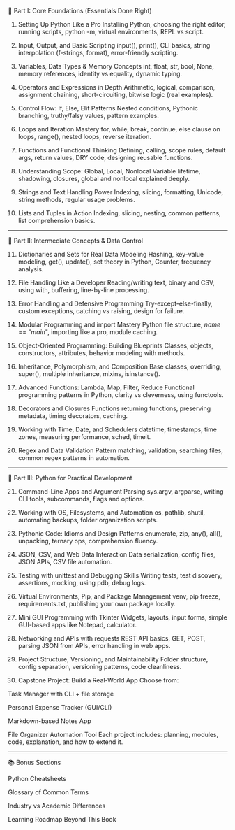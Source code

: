📍 Part I: Core Foundations (Essentials Done Right)

1. Setting Up Python Like a Pro
Installing Python, choosing the right editor, running scripts, python -m, virtual environments, REPL vs script.


2. Input, Output, and Basic Scripting
input(), print(), CLI basics, string interpolation (f-strings, format), error-friendly scripting.


3. Variables, Data Types & Memory Concepts
int, float, str, bool, None, memory references, identity vs equality, dynamic typing.


4. Operators and Expressions in Depth
Arithmetic, logical, comparison, assignment chaining, short-circuiting, bitwise logic (real examples).


5. Control Flow: If, Else, Elif Patterns
Nested conditions, Pythonic branching, truthy/falsy values, pattern examples.


6. Loops and Iteration Mastery
for, while, break, continue, else clause on loops, range(), nested loops, reverse iteration.


7. Functions and Functional Thinking
Defining, calling, scope rules, default args, return values, DRY code, designing reusable functions.


8. Understanding Scope: Global, Local, Nonlocal
Variable lifetime, shadowing, closures, global and nonlocal explained deeply.


9. Strings and Text Handling Power
Indexing, slicing, formatting, Unicode, string methods, regular usage problems.


10. Lists and Tuples in Action
Indexing, slicing, nesting, common patterns, list comprehension basics.




---

📍 Part II: Intermediate Concepts & Data Control

11. Dictionaries and Sets for Real Data Modeling
Hashing, key-value modeling, get(), update(), set theory in Python, Counter, frequency analysis.


12. File Handling Like a Developer
Reading/writing text, binary and CSV, using with, buffering, line-by-line processing.


13. Error Handling and Defensive Programming
Try-except-else-finally, custom exceptions, catching vs raising, design for failure.


14. Modular Programming and import Mastery
Python file structure, _name_ == "_main_", importing like a pro, module caching.


15. Object-Oriented Programming: Building Blueprints
Classes, objects, constructors, attributes, behavior modeling with methods.


16. Inheritance, Polymorphism, and Composition
Base classes, overriding, super(), multiple inheritance, mixins, isinstance().


17. Advanced Functions: Lambda, Map, Filter, Reduce
Functional programming patterns in Python, clarity vs cleverness, using functools.


18. Decorators and Closures
Functions returning functions, preserving metadata, timing decorators, caching.


19. Working with Time, Date, and Schedulers
datetime, timestamps, time zones, measuring performance, sched, timeit.


20. Regex and Data Validation
Pattern matching, validation, searching files, common regex patterns in automation.




---

📍 Part III: Python for Practical Development

21. Command-Line Apps and Argument Parsing
sys.argv, argparse, writing CLI tools, subcommands, flags and options.


22. Working with OS, Filesystems, and Automation
os, pathlib, shutil, automating backups, folder organization scripts.


23. Pythonic Code: Idioms and Design Patterns
enumerate, zip, any(), all(), unpacking, ternary ops, comprehension fluency.


24. JSON, CSV, and Web Data Interaction
Data serialization, config files, JSON APIs, CSV file automation.


25. Testing with unittest and Debugging Skills
Writing tests, test discovery, assertions, mocking, using pdb, debug logs.


26. Virtual Environments, Pip, and Package Management
venv, pip freeze, requirements.txt, publishing your own package locally.


27. Mini GUI Programming with Tkinter
Widgets, layouts, input forms, simple GUI-based apps like Notepad, calculator.


28. Networking and APIs with requests
REST API basics, GET, POST, parsing JSON from APIs, error handling in web apps.


29. Project Structure, Versioning, and Maintainability
Folder structure, config separation, versioning patterns, code cleanliness.


30. Capstone Project: Build a Real-World App
Choose from:

Task Manager with CLI + file storage

Personal Expense Tracker (GUI/CLI)

Markdown-based Notes App

File Organizer Automation Tool
Each project includes: planning, modules, code, explanation, and how to extend it.





---

📚 Bonus Sections

Python Cheatsheets

Glossary of Common Terms

Industry vs Academic Differences

Learning Roadmap Beyond This Book                                                 
